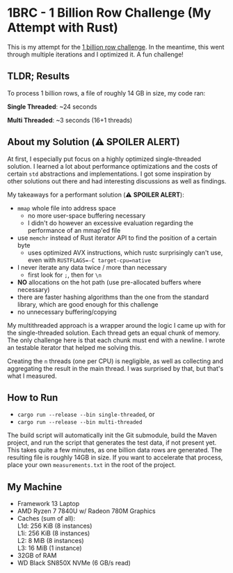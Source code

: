 # 1BRC - 1 Billion Row Challenge (My Attempt with Rust)

This is my attempt for the [1 billion row challenge](https://github.com/gunnarmorling/1brc). In the meantime,
this went through multiple iterations and I optimized it. A fun challenge!

## TLDR; Results

To process 1 billion rows, a file of roughly 14 GB in size, my code ran:

**Single Threaded**: ~24 seconds

**Multi Threaded**: ~3 seconds (16+1 threads)

## About my Solution (⚠️ SPOILER ALERT)

At first, I especially put focus on a highly optimized single-threaded solution.
I learned a lot about performance optimizations and the costs of certain `std`
abstractions and implementations. I got some inspiration by other solutions
out there and had interesting discussions as well as findings.

My takeaways for a performant solution (⚠️ **SPOILER ALERT**):

- `mmap` whole file into address space
  - no more user-space buffering necessary
  - I didn't do however an excessive evaluation regarding the performance of
    an mmap'ed file
- use `memchr` instead of Rust iterator API to find the position of a certain
  byte
  - uses optimized AVX instructions, which rustc surprisingly can't use, even
    with `RUSTFLAGS=-C target-cpu=native`
- I never iterate any data twice / more than necessary
  - first look for `;`, then for `\n`
- **NO** allocations on the hot path (use pre-allocated buffers where necessary)
- there are faster hashing algorithms than the one from the standard library,
  which are good enough for this challenge
- no unnecessary buffering/copying

My multithreaded approach is a wrapper around the logic I came up with for the
single-threaded solution. Each thread gets an equal chunk of memory. The only
challenge here is that each chunk must end with a newline. I wrote an testable
iterator that helped me solving this.

Creating the `n` threads (one per CPU) is negligible, as well as collecting and
aggregating the result in the main thread. I was surprised by that, but that's
what I measured.

## How to Run

- `cargo run --release --bin single-threaded`, or
- `cargo run --release --bin multi-threaded`

The build script will automatically init the Git submodule, build the Maven
project, and run the script that generates the test data, if not present yet.
This takes quite a few minutes, as one billion data rows are generated. The
resulting file is roughly 14GB in size. If you want to accelerate that process,
place your own `measurements.txt` in the root of the project.

## My Machine

- Framework 13 Laptop
- AMD Ryzen 7 7840U w/ Radeon  780M Graphics
- Caches (sum of all):\
  L1d:                    256 KiB (8 instances)\
  L1i:                    256 KiB (8 instances)\
  L2:                     8 MiB (8 instances)\
  L3:                     16 MiB (1 instance)
- 32GB of RAM
- WD Black SN850X NVMe (6 GB/s read)
